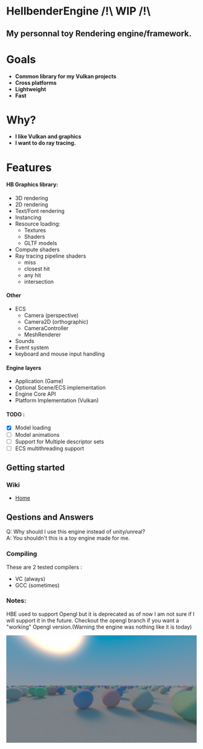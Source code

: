 # HellbenderEngine /!\ WIP /!\
## My personnal toy Rendering engine/framework.

# Goals
- **Common library for my Vulkan projects**
- **Cross platforms**
- **Lightweight**
- **Fast**

# Why?
- **I like Vulkan and graphics**
- **I want to do ray tracing.**

# Features
#### HB Graphics library:
- 3D rendering
- 2D rendering
- Text/Font rendering
- Instancing
- Resource loading:
	- Textures
	- Shaders
	- GLTF models
- Compute shaders
- Ray tracing pipeline shaders
	- miss
	- closest hit
	- any hit
	- intersection
#### Other
- ECS
	- Camera (perspective)
	- Camera2D (orthographic)
	- CameraController
	- MeshRenderer
- Sounds
- Event system
- keyboard and mouse input handling

#### Engine layers
- Application (Game)
- Optional Scene/ECS implementation
- Engine Core API
- Platform Implementation (Vulkan)

#### TODO :
- [x] Model loading 
- [ ] Model animations
- [ ] Support for Multiple descriptor sets
- [ ] ECS multithreading support
## Getting started

### Wiki
- [Home](https://github.com/Goutch/HellbenderEngine/wiki)
## Qestions and Answers
Q: Why should I use this engine instead of unity/unreal?  
A: You shouldn't this is a toy engine made for me.

### Compiling
These are 2 tested compilers :
- VC (always)
- GCC (sometimes)

### Notes:
HBE used to support Opengl but it is deprecated as of now I am not sure if I will support it in the future. Checkout the opengl branch if you want a "working" Opengl version.(Warning the engine was nothing like it is today)

![Path Tracing Screenshot](https://github.com/Goutch/HellbenderEngine/blob/develop/screenshots/pathtracing.PNG)

